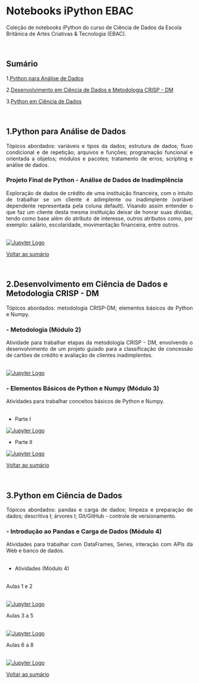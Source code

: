 # Notebooks iPython EBAC 

Coleção de notebooks iPython do curso de Ciência de Dados da Escola Britânica de Artes Criativas & Tecnologia (EBAC).

<br />

## Sumário<a name="Contents"></a>

  1.[Python para Análise de Dados](#1python-para-análise-de-dados)

  2.[Desenvolvimento em Ciência de Dados e Metodologia CRISP - DM](#2desenvolvimento-em-ciência-de-dados-e-metodologia-crisp---dm)

   3.[Python em Ciência de Dados](#3python-em-ciência-de-dados)

<br />

## 1.Python para Análise de Dados
<div align="justify">
Tópicos abordados:  variáveis e tipos da dados; estrutura de dados; fluxo condicional e de repetição; arquivos e funções; programação funcional e orientada a objetos; módulos e pacotes; tratamento de erros; scripting e análise de dados. 
</div>

### Projeto Final de Python - Análise de Dados de Inadimplência
<div align="justify">
Exploração de dados de crédito de uma instituição financeira, com o intuito de trabalhar se um cliente é adimplente ou inadimplente (variável dependente representada pela coluna default). Visando assim entender o que faz um cliente desta mesma instituição deixar de honrar suas dívidas, tendo como base além do atributo de interesse, outros atributos como, por exemplo: salário, escolaridade, movimentação financeira, entre outros.
 </div>

<br />

[![Jupyter Logo](https://img.shields.io/badge/Made%20with-Jupyter-orange?style=for-the-badge&logo=Jupyter)](https://github.com/liviapg/volta-zero/blob/main/Atividades_Ebac/projeto_final_python_analise_dados_inadimplencia.ipynb)
<br />

[Voltar ao sumário](#Contents)

<br />

## 2.Desenvolvimento em Ciência de Dados e Metodologia CRISP - DM
<div align="justify">
Tópicos abordados: metodologia CRISP-DM; elementos básicos de Python e Numpy.
</div>

### - Metodologia (Módulo 2)
<div align="justify">
Atividade para trabalhar etapas da metodologia CRISP - DM, envolvendo o desenvolvimento de um projeto guiado para a classificação de concessão de cartões de crédito e avaliação de clientes inadimplentes.
</div>

<br />

[![Jupyter Logo](https://img.shields.io/badge/Made%20with-Jupyter-orange?style=for-the-badge&logo=Jupyter)](https://github.com/liviapg/volta-zero/blob/main/Atividades_Ebac/projeto_01_classificacao_de_credito.ipynb)
<br />

### - Elementos Básicos de Python e Numpy (Módulo 3)

<div align="justify">
Atividades para trabalhar conceitos básicos de Python e Numpy.
</div>
<br />

- Parte I

[![Jupyter Logo](https://img.shields.io/badge/Made%20with-Jupyter-orange?style=for-the-badge&logo=Jupyter)](https://github.com/liviapg/volta-zero/blob/main/Atividades_Ebac/mod03_ex01_python_basico.ipynb)
<br />

- Parte II

[![Jupyter Logo](https://img.shields.io/badge/Made%20with-Jupyter-orange?style=for-the-badge&logo=Jupyter)](https://github.com/liviapg/volta-zero/blob/main/Atividades_Ebac/mod03_ex02_instrucao.ipynb)
<br />

[Voltar ao sumário](#Contents) 

<br />

## 3.Python em Ciência de Dados
<div align="justify">
Tópicos abordados: pandas e carga de dados; limpeza e preparação de dados; descritiva I; árvores I; Git/GitHub - controle de versionamento.
</div>

### - Introdução ao Pandas e Carga de Dados (Módulo 4)
<div align="justify">
Atividades para trabalhar com DataFrames, Series, interação com APIs da Web e banco de dados.
</div> 
<br />

 - Atividades (Módulo 4)
<div align="justify">
<br />
Aulas 1 e 2
</div>

<br />

[![Jupyter Logo](https://img.shields.io/badge/Made%20with-Jupyter-orange?style=for-the-badge&logo=Jupyter)](https://github.com/liviapg/volta-zero/blob/main/Atividades_Ebac/mod04_ex_aula_01_e_02.ipynb)
<br />

<div align="justify">
Aulas 3 a 5
</div>

<br />

[![Jupyter Logo](https://img.shields.io/badge/Made%20with-Jupyter-orange?style=for-the-badge&logo=Jupyter)](https://github.com/liviapg/volta-zero/blob/main/Atividades_Ebac/mod04_ex_aula_03_a_05.ipynb)
<br />

<div align="justify">
Aulas 6 a 8
</div>

<br />

[![Jupyter Logo](https://img.shields.io/badge/Made%20with-Jupyter-orange?style=for-the-badge&logo=Jupyter)](https://github.com/liviapg/volta-zero/blob/main/Atividades_Ebac/mod04_ex_aula_06_a_08.ipynb)
<br />

[Voltar ao sumário](#Contents)